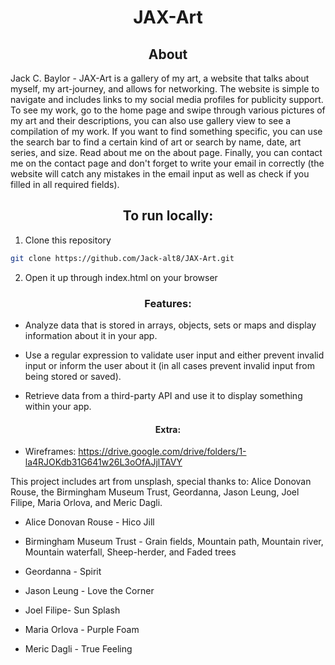 <h1 align="center"> JAX-Art </h1>

<h2 align="center"> About </h2>

Jack C. Baylor - JAX-Art is a gallery of my art, a website that talks about myself, my art-journey, and allows for networking.
The website is simple to navigate and includes links to my social media profiles for publicity support. To see my work, go to the home page and swipe through various pictures of my art and their descriptions, you can also use gallery view to see a compilation of my work. If you want to find something specific, you can use the search bar to find a certain kind of art or search by name, date, art series, and size. Read about me on the about page. Finally, you can contact me on the contact page and don't forget to write your email in correctly (the website will catch any mistakes in the email input as well as check if you filled in all required fields).

<h2 align="center"> To run locally: </h2>

1. Clone this repository
```sh
git clone https://github.com/Jack-alt8/JAX-Art.git
```

2. Open it up through index.html on your browser


<h3 align="center"> Features: </h3>

* Analyze data that is stored in arrays, objects, sets or maps and display information about it in your app.

* Use a regular expression to validate user input and either prevent invalid input or inform the user about it (in all cases prevent invalid input from being stored or saved).

* Retrieve data from a third-party API and use it to display something within your app.

<h4 align="center"> Extra: </h4>

* Wireframes:
https://drive.google.com/drive/folders/1-la4RJOKdb31G641w26L3oOfAJjlTAVY

This project includes art from unsplash, special thanks to: Alice Donovan Rouse, the Birmingham Museum Trust, Geordanna, Jason Leung, Joel Filipe, Maria Orlova, and Meric Dagli.

* Alice Donovan Rouse - Hico Jill

* Birmingham Museum Trust - Grain fields, Mountain path, Mountain river, Mountain waterfall, Sheep-herder, and Faded trees

* Geordanna - Spirit

* Jason Leung - Love the Corner

* Joel Filipe- Sun Splash

* Maria Orlova - Purple Foam

* Meric Dagli - True Feeling
